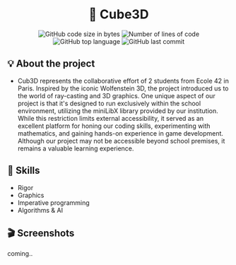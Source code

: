 <h1 align="center">
	🚀 Cube3D
</h1>

<p align="center">
	<img alt="GitHub code size in bytes" src="https://img.shields.io/github/languages/code-size/JBVer/Cube3D?color=lightblue" />
	<img alt="Number of lines of code" src="https://tokei.rs/b1/github/JBVer/Cube3D?category=code" />
	<img alt="GitHub top language" src="https://img.shields.io/github/languages/top/JBVer/Cube3D?color=blue" />
	<img alt="GitHub last commit" src="https://img.shields.io/github/last-commit/JBVer/Cube3D?color=green" />
</p>

## 💡 About the project
* Cub3D represents the collaborative effort of 2 students from Ecole 42 in Paris. Inspired by the iconic Wolfenstein 3D, the project introduced us to the world of ray-casting and 3D graphics. One unique aspect of our project is that it's designed to run exclusively within the school environment, utilizing the miniLibX library provided by our institution.
While this restriction limits external accessibility, it served as an excellent platform for honing our coding skills, experimenting with mathematics, and gaining hands-on experience in game development. Although our project may not be accessible beyond school premises, it remains a valuable learning experience. 

## 🧮 Skills
* Rigor
* Graphics
* Imperative programming
* Algorithms & AI

## 🎬 Screenshots
coming..
